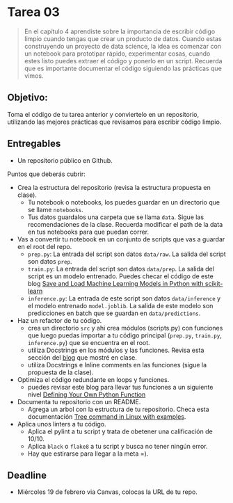 # Tarea 03

> En el capítulo 4 aprendiste sobre la importancia de escribir código 
limpio cuando tengas que crear un producto de datos. Cuando estas 
construyendo un proyecto de data science, la idea es comenzar con
un notebook para prototipar rápido, experimentar cosas, cuando estes 
listo puedes extraer el código y ponerlo en un script. Recuerda que es
importante documentar el código siguiendo las prácticas que vimos. 

## Objetivo:

Toma el código de tu tarea anterior y conviertelo en un repositorio, utilizando
las mejores prácticas que revisamos para escribir código limpio.

## Entregables

* Un repositorio público en Github.

Puntos que deberás cubrir:

* Crea la estructura del repositorio (revisa la estructura propuesta en clase).
  * Tu notebook o notebooks, los puedes guardar en un directorio que se llame `notebooks`.
  * Tus datos guardalos una carpeta que se llama `data`. Sigue las recomendaciones de la clase. Recuerda modificar el path de la data en tus notebooks para que puedan correr.
* Vas a convertir tu notebook en un conjunto de scripts que vas a guardar en el root del repo.
  - `prep.py`: La entrada del script son datos `data/raw`. La salida del script son datos `prep`.
  - `train.py`: La entrada del script son datos `data/prep`. La salida del script es un modelo entrenado. Puedes checar el código de este blog [Save and Load Machine Learning Models in Python with scikit-learn](https://machinelearningmastery.com/save-load-machine-learning-models-python-scikit-learn/)
  - `inference.py`: La entrada de este script son datos `data/inference` y el modelo entrenado `model.joblib`. La salida de este modelo son predicciones en batch que se guardan en `data/predictions`.
* Haz un refactor de tu código.
    - crea un directorio `src` y ahi crea módulos (scripts.py) con funciones que luego puedas importar a tu código principal (`prep.py`, `train.py`, `inference.py`) que se encuentra en el root.
    - utiliza Docstrings en los módulos y las funciones. Revisa esta sección del [blog](https://realpython.com/documenting-python-code/#:~:text=Module%20docstrings%20are%20placed%20at,objects%20exported%20by%20the%20module) que mostré en clase. 
    - utiliza Docstrings e Inline comments en las funciones (sigue la propuesta de la clase).
* Optimiza el código redundante en loops y funciones.
    - puedes revisar este blog para llevar tus funciones a un siguiente nivel [Defining Your Own Python Function](https://realpython.com/defining-your-own-python-function/)
* Documenta tu repositorio con un README.
  - Agrega un arbol con la estructura de tu repositorio. Checa esta documentación [Tree command in Linux with examples](https://www.geeksforgeeks.org/tree-command-unixlinux/).
* Aplica unos linters a tu código.
  - Aplica el pylint a tu script y trata de obetener una calificación de 10/10.
  - Aplica `black` o `flake8` a tu script y busca no tener ningún error.
  - Hay que estirarse para llegar a la meta =).

## Deadline

- Miércoles 19 de febrero via Canvas, colocas la URL de tu repo.